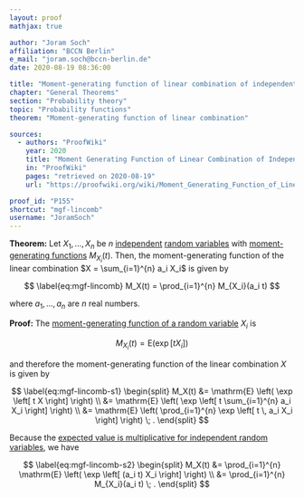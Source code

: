 ```yaml
---
layout: proof
mathjax: true

author: "Joram Soch"
affiliation: "BCCN Berlin"
e_mail: "joram.soch@bccn-berlin.de"
date: 2020-08-19 08:36:00

title: "Moment-generating function of linear combination of independent random variables"
chapter: "General Theorems"
section: "Probability theory"
topic: "Probability functions"
theorem: "Moment-generating function of linear combination"

sources:
  - authors: "ProofWiki"
    year: 2020
    title: "Moment Generating Function of Linear Combination of Independent Random Variables"
    in: "ProofWiki"
    pages: "retrieved on 2020-08-19"
    url: "https://proofwiki.org/wiki/Moment_Generating_Function_of_Linear_Combination_of_Independent_Random_Variables"

proof_id: "P155"
shortcut: "mgf-lincomb"
username: "JoramSoch"
---
```



**Theorem:** Let $X_1, \ldots, X_n$ be $n$ [independent](/D/ind) [random variables](/D/rvar) with [moment-generating functions](/D/mgf) $M_{X_i}(t)$. Then, the moment-generating function of the linear combination $X = \sum_{i=1}^{n} a_i X_i$ is given by

$$ \label{eq:mgf-lincomb}
M_X(t) = \prod_{i=1}^{n} M_{X_i}(a_i t)
$$

where $a_1, \ldots, a_n$ are $n$ real numbers.


**Proof:** The [moment-generating function of a random variable](/D/mgf) $X_i$ is

$$ \label{eq:mfg-vect}
M_{X_i}(t) = \mathrm{E} \left( \exp \left[ t X_i \right] \right)
$$

and therefore the moment-generating function of the linear combination $X$ is given by

$$ \label{eq:mgf-lincomb-s1}
\begin{split}
M_X(t) &= \mathrm{E} \left( \exp \left[ t X \right] \right) \\
&= \mathrm{E} \left( \exp \left[ t \sum_{i=1}^{n} a_i X_i \right] \right) \\
&= \mathrm{E} \left( \prod_{i=1}^{n} \exp \left[ t \, a_i X_i \right] \right) \; .
\end{split}
$$

Because the [expected value is multiplicative for independent random variables](/P/mean-mult), we have

$$ \label{eq:mgf-lincomb-s2}
\begin{split}
M_X(t) &= \prod_{i=1}^{n} \mathrm{E} \left( \exp \left[ (a_i t) X_i \right] \right) \\
&= \prod_{i=1}^{n} M_{X_i}(a_i t) \; .
\end{split}
$$